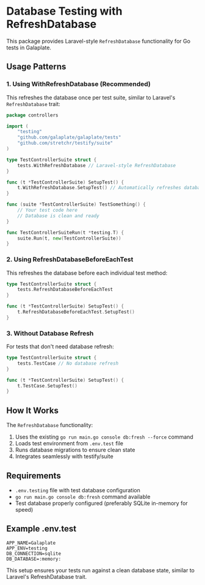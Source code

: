 # Database Testing with RefreshDatabase

This package provides Laravel-style `RefreshDatabase` functionality for Go tests in Galaplate.

## Usage Patterns

### 1. Using WithRefreshDatabase (Recommended)

This refreshes the database once per test suite, similar to Laravel's `RefreshDatabase` trait:

```go
package controllers

import (
    "testing"
    "github.com/galaplate/galaplate/tests"
    "github.com/stretchr/testify/suite"
)

type TestControllerSuite struct {
    tests.WithRefreshDatabase // Laravel-style RefreshDatabase
}

func (t *TestControllerSuite) SetupTest() {
    t.WithRefreshDatabase.SetupTest() // Automatically refreshes database
}

func (suite *TestControllerSuite) TestSomething() {
    // Your test code here
    // Database is clean and ready
}

func TestControllerSuiteRun(t *testing.T) {
    suite.Run(t, new(TestControllerSuite))
}
```

### 2. Using RefreshDatabaseBeforeEachTest

This refreshes the database before each individual test method:

```go
type TestControllerSuite struct {
    tests.RefreshDatabaseBeforeEachTest
}

func (t *TestControllerSuite) SetupTest() {
    t.RefreshDatabaseBeforeEachTest.SetupTest()
}
```

### 3. Without Database Refresh

For tests that don't need database refresh:

```go
type TestControllerSuite struct {
    tests.TestCase // No database refresh
}

func (t *TestControllerSuite) SetupTest() {
    t.TestCase.SetupTest()
}
```

## How It Works

The `RefreshDatabase` functionality:

1. Uses the existing `go run main.go console db:fresh --force` command
2. Loads test environment from `.env.test` file
3. Runs database migrations to ensure clean state
4. Integrates seamlessly with testify/suite

## Requirements

- `.env.testing` file with test database configuration
- `go run main.go console db:fresh` command available
- Test database properly configured (preferably SQLite in-memory for speed)

## Example .env.test

```env
APP_NAME=Galaplate
APP_ENV=testing
DB_CONNECTION=sqlite
DB_DATABASE=:memory:
```

This setup ensures your tests run against a clean database state, similar to Laravel's RefreshDatabase trait.
